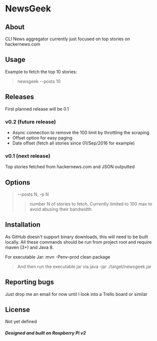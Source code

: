 #  NewsGeek #

## About ##
CLI News aggregator currently just focused on top stories on hackernews.com

## Usage ##
Example to fetch the top 10 stories:
> newsgeek --posts 10

## Releases ##
First planned release will be 0.1

### v0.2 (future release) ###
* Async connection to remove the 100 limit by throttling the scraping
* Offset option for easy paging
* Date offset (fetch all stories since 01/Sep/2016 for example)
 
### v0.1 (next release) ###
Top stories fetched from hackernews.com and JSON outputted

## Options ##
> --posts N, -p N
>> number N of stories to fetch. Currently limited to 100 max to avoid abusing their bandwidth

## Installation ##
As GitHub doesn't support binary downloads, this will need to be built locally.
All these commands should be run from project root and require maven (3+) and Java 8.

For executable Jar:
mvn -Penv-prod clean package

> And then run the executable jar via
> java -jar ./target/newsgeek.jar


## Reporting bugs ##
Just drop me an email for now until I look into a Trello board or similar

## License ##
Not yet defined

##### *Designed and built on Raspberry Pi v2* #####
